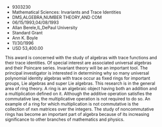 
* 9303230
* Mathematical Sciences: Invariants and Trace Identities
* DMS,ALGEBRA,NUMBER THEORY,AND COM
* 06/15/1993,04/08/1993
* Allan Berele,IL,DePaul University
* Standard Grant
* Ann K. Boyle
* 11/30/1996
* USD 53,400.00

This award is concerned with the study of algebras with trace functions and
their trace identities. Of special interest are associated universal algebras
and their Poincare series. Invariant theory will be an important tool. The
principal investigator is interested in determining why so many universal
polynomial identity algebras with trace occur as fixed rings for important
groups, Lie algebras and super Lie algebras. This research is in the general
area of ring theory. A ring is an algebraic object having both an addition and a
multiplication defined on it. Although the additive operation satisfies the
commutative law, the multiplicative operation is not required to do so. An
example of a ring for which multiplication is not commutative is the collection
of nxn matrices over the integers. The study of noncommutative rings has become
an important part of algebra because of its increasing significance to other
branches of mathematics and physics.
